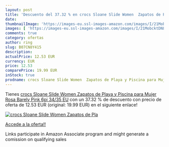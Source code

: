 ```yaml
---
layout: post
title: 'Descuento del 37.32 % en crocs Sloane Slide Women  Zapatos de Pla'
date: 
thumbnailImage: 'https://images-eu.ssl-images-amazon.com/images/I/21MobcktDNL._SL200_.jpg'
images: [ 'https://images-eu.ssl-images-amazon.com/images/I/21MobcktDNL._SL200_.jpg' ]
comments: true
category: ofertas
author: ring
slug: B07CN8Y415
description:
actualPrice: 12.53 EUR
currency: EUR
price: 12.53
comparePrice: 19.99 EUR
inStock: true
prodname: crocs Sloane Slide Women  Zapatos de Playa y Piscina para Mujer  Rosa  Barely Pink 6pi   34/35 EU
---
```


Tienes [crocs Sloane Slide Women  Zapatos de Playa y Piscina para Mujer  Rosa  Barely Pink 6pi   34/35 EU](https://www.amazon.es/dp/B07CN8Y415/?tag=tolees-21) con un 37.32 % de descuento con precio de oferta de 12.53 EUR (original: 19.99 EUR) en el siguiente enlace!

[![crocs Sloane Slide Women  Zapatos de Pla](https://images-eu.ssl-images-amazon.com/images/I/21MobcktDNL._SL200_.jpg)](https://www.amazon.es/dp/B07CN8Y415/?tag=tolees-21)

[Accede a la oferta!!](https://www.amazon.es/dp/B07CN8Y415/?tag=tolees-21)

Links participate in Amazon Associate program and might generate a comission on qualifying sales


